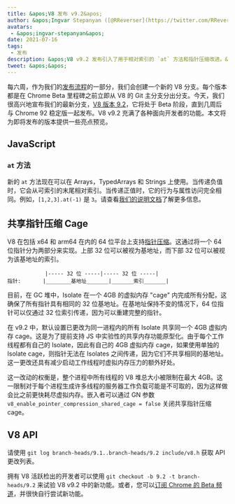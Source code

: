 ```yaml
---
title: &apos;V8 发布 v9.2&apos;
author: &apos;Ingvar Stepanyan ([@RReverser](https://twitter.com/RReverser))&apos;
avatars:
 - &apos;ingvar-stepanyan&apos;
date: 2021-07-16
tags:
 - 发布
description: &apos;V8 v9.2 发布引入了用于相对索引的 `at` 方法和指针压缩改进。&apos;
tweet: &apos;&apos;
---
```

每六周，作为我们的[发布流程](https://v8.dev/docs/release-process)的一部分，我们会创建一个新的 V8 分支。每个版本都是在 Chrome Beta 里程碑之前立即从 V8 的 Git 主分支分出分支。今天，我们很高兴地宣布我们的最新分支，[V8 版本 9.2](https://chromium.googlesource.com/v8/v8.git/+log/branch-heads/9.2)，它将处于 Beta 阶段，直到几周后与 Chrome 92 稳定版一起发布。V8 v9.2 充满了各种面向开发者的功能。本文将为即将发布的版本提供一些亮点预览。

<!--truncate-->
## JavaScript

### `at` 方法

新的 `at` 方法现在可以在 Arrays，TypedArrays 和 Strings 上使用。当传递负值时，它会从可索引的末尾相对索引。当传递正值时，它的行为与属性访问完全相同。例如，`[1,2,3].at(-1)` 是 `3`。请查看[我们的说明文档](https://v8.dev/features/at-method)了解更多信息。

## 共享指针压缩 Cage

V8 在包括 x64 和 arm64 在内的 64 位平台上支持[指针压缩](https://v8.dev/blog/pointer-compression)。这通过将一个 64 位指针分为两部分来实现。上部 32 位可以被视为基地址，而下部 32 位可以被视为该基地址的索引。

```
            |----- 32 位 -----|----- 32 位 -----|
指针:       |________基地址_______|_______索引_______|
```

目前，在 GC 堆中，Isolate 在一个 4GB 的虚拟内存 "cage" 内完成所有分配，这确保了所有指针具有相同的 32 位基地址。在基地址保持不变的情况下，64 位指针可以仅通过 32 位索引传递，因为可以重建完整的指针。

在 v9.2 中，默认设置已更改为同一进程内的所有 Isolate 共享同一个 4GB 虚拟内存 cage。这是为了提前支持 JS 中实验性的共享内存功能原型化。由于每个工作线程都有自己的 Isolate，因此有自己的 4GB 虚拟内存 cage，如果使用单独的 Isolate cage，则指针无法在 Isolates 之间传递，因为它们不共享相同的基地址。这一更改还具有减少启动工作线程时虚拟内存压力的额外好处。

这一改动的权衡是，整个进程中所有线程的 V8 堆总大小被限制在最大 4GB。这一限制对于每个进程生成许多线程的服务器工作负载可能是不可取的，因为这样做会比之前更快耗尽虚拟内存。嵌入者可以通过 GN 参数 `v8_enable_pointer_compression_shared_cage = false` 关闭共享指针压缩 cage。

## V8 API

请使用 `git log branch-heads/9.1..branch-heads/9.2 include/v8.h` 获取 API 更改列表。

拥有 V8 活跃检出的开发者可以使用 `git checkout -b 9.2 -t branch-heads/9.2` 来试验 V8 v9.2 中的新功能。或者，您可以[订阅 Chrome 的 Beta 频道](https://www.google.com/chrome/browser/beta.html)，并很快自行尝试新功能。
